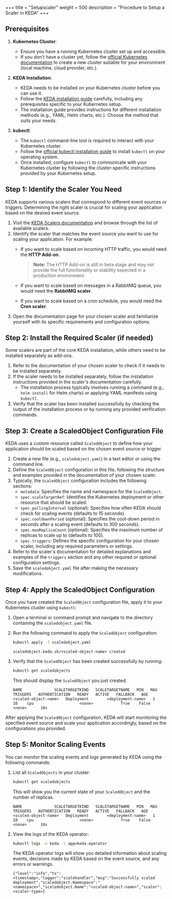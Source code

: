 +++
title = "Setupscaler"
weight = 500
description = "Procedure to Setup a Scaler in KEDA"
+++

## Prerequisites

1. **Kubernetes Cluster**:
   - Ensure you have a running Kubernetes cluster set up and accessible.
   - If you don't have a cluster yet, follow the [official Kubernetes documentation](https://kubernetes.io/docs/setup/) to create a new cluster suitable for your environment (local machine, cloud provider, etc.).

2. **KEDA Installation**:
   - KEDA needs to be installed on your Kubernetes cluster before you can use it.
   - Follow the [KEDA installation guide](https://keda.sh/docs/2.14/deploy/) carefully, including any prerequisites specific to your Kubernetes setup.
   - The installation guide provides instructions for different installation methods (e.g., YAML, Helm charts, etc.). Choose the method that suits your needs.

3. **kubectl**:
   - The `kubectl` command-line tool is required to interact with your Kubernetes cluster.
   - Follow the [official kubectl installation guide](https://kubernetes.io/docs/tasks/tools/#kubectl) to install `kubectl` on your operating system.
   - Once installed, configure `kubectl` to communicate with your Kubernetes cluster by following the cluster-specific instructions provided by your Kubernetes setup.

## Step 1: Identify the Scaler You Need

KEDA supports various scalers that correspond to different event sources or triggers. Determining the right scaler is crucial for scaling your application based on the desired event source.

1. Visit the [KEDA Scalers documentation](https://keda.sh/docs/2.14/scalers/) and browse through the list of available scalers.
2. Identify the scaler that matches the event source you want to use for scaling your application. For example:
   - If you want to scale based on incoming HTTP traffic, you would need the **HTTP Add-on**.

     > **Note:**
     > The HTTP Add-on is still in beta stage and may not provide the full functionality or stability expected in a production environment.

   - If you want to scale based on messages in a RabbitMQ queue, you would need the **RabbitMQ scaler**.
   - If you want to scale based on a cron schedule, you would need the **Cron scaler**.
3. Open the documentation page for your chosen scaler and familiarize yourself with its specific requirements and configuration options.

## Step 2: Install the Required Scaler (if needed)

Some scalers are part of the core KEDA installation, while others need to be installed separately as add-ons.

1. Refer to the documentation of your chosen scaler to check if it needs to be installed separately.
2. If the scaler needs to be installed separately, follow the installation instructions provided in the scaler's documentation carefully.
   - The installation process typically involves running a command (e.g., `helm install` for Helm charts) or applying YAML manifests using `kubectl`.
3. Verify that the scaler has been installed successfully by checking the output of the installation process or by running any provided verification commands.

## Step 3: Create a ScaledObject Configuration File

KEDA uses a custom resource called `ScaledObject` to define how your application should be scaled based on the chosen event source or trigger.

1. Create a new file (e.g., `scaledobject.yaml`) in a text editor or using the command line.
2. Define the `ScaledObject` configuration in this file, following the structure and examples provided in the documentation of your chosen scaler.
3. Typically, the `ScaledObject` configuration includes the following sections:
   - `metadata`: Specifies the name and namespace for the `ScaledObject`.
   - `spec.scaleTargetRef`: Identifies the Kubernetes deployment or other resource that should be scaled.
   - `spec.pollingInterval` (optional): Specifies how often KEDA should check for scaling events (defaults to 15 seconds).
   - `spec.cooldownPeriod` (optional): Specifies the cool-down period in seconds after a scaling event (defaults to 300 seconds).
   - `spec.maxReplicaCount` (optional): Specifies the maximum number of replicas to scale up to (defaults to 100).
   - `spec.triggers`: Defines the specific configuration for your chosen scaler, including any required parameters or settings.
4. Refer to the scaler's documentation for detailed explanations and examples of the `triggers` section and any other required or optional configuration settings.
5. Save the `scaledobject.yaml` file after making the necessary modifications.

## Step 4: Apply the ScaledObject Configuration

Once you have created the `ScaledObject` configuration file, apply it to your Kubernetes cluster using `kubectl`:

1. Open a terminal or command prompt and navigate to the directory containing the `scaledobject.yaml` file.
2. Run the following command to apply the `ScaledObject` configuration:

   ```bash
   kubectl apply -f scaledobject.yaml
   ```

   ```plaintext
   scaledobject.keda.sh/<scaled-object-name> created
   ```

3. Verify that the `ScaledObject` has been created successfully by running:

   ```bash
   kubectl get scaledobjects
   ```

   This should display the `ScaledObject` you just created.

   ```plaintext
   NAME              SCALETARGETKIND   SCALETARGETNAME   MIN   MAX   TRIGGERS   AUTHENTICATION   READY   ACTIVE   FALLBACK   AGE
   <scaled-object-name>   Deployment        <deployment-name>   1     10    cpu                    <none>            True    False    <none>      10s
   ```

After applying the `ScaledObject` configuration, KEDA will start monitoring the specified event source and scale your application accordingly, based on the configurations you provided.

## Step 5: Monitor Scaling Events

You can monitor the scaling events and logs generated by KEDA using the following commands:

1. List all `ScaledObjects` in your cluster:

   ```bash
   kubectl get scaledobjects
   ```

   This will show you the current state of your `ScaledObject` and the number of replicas.

   ```plaintext
   NAME              SCALETARGETKIND   SCALETARGETNAME   MIN   MAX   TRIGGERS   AUTHENTICATION   READY   ACTIVE   FALLBACK   AGE
   <scaled-object-name>   Deployment        <deployment-name>   1     10    cpu                    <none>            True    False    <none>      10s
   ```

2. View the logs of the KEDA operator:

   ```bash
   kubectl logs -n keda -l app=keda-operator
   ```

   The KEDA operator logs will show you detailed information about scaling events, decisions made by KEDA based on the event source, and any errors or warnings.

   ```plaintext
   {"level":"info","ts":<timestamp>,"logger":"scalehandler","msg":"Successfully scaled deployment","scaledobject.Namespace":"<namespace>","scaledobject.Name":"<scaled-object-name>","scaler":<scaler-type>}
   ```
